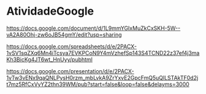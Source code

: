 # AtividadeGoogle

https://docs.google.com/document/d/1L9mmYGIxMuZkCxSKH-5W--vA2A80Ohj-zw6oJB54gmY/edit?usp=sharing

https://docs.google.com/spreadsheets/d/e/2PACX-1vSV1sqZXq6Mn4iTcsya7EVKPCoN9Y4mVzhefSp143S4TCND22z37ef4j3maKh3BicKg4JT6wt_HnUyy/pubhtml

https://docs.google.com/presentation/d/e/2PACX-1vTw3vENx9qaQNLPysH0rzm_mbLvkA9ZrYxvE2GpcFmQ5uQlLSTAkTF0d2jt7mz5RfCxVyYZ2thn39WM/pub?start=false&loop=false&delayms=3000
